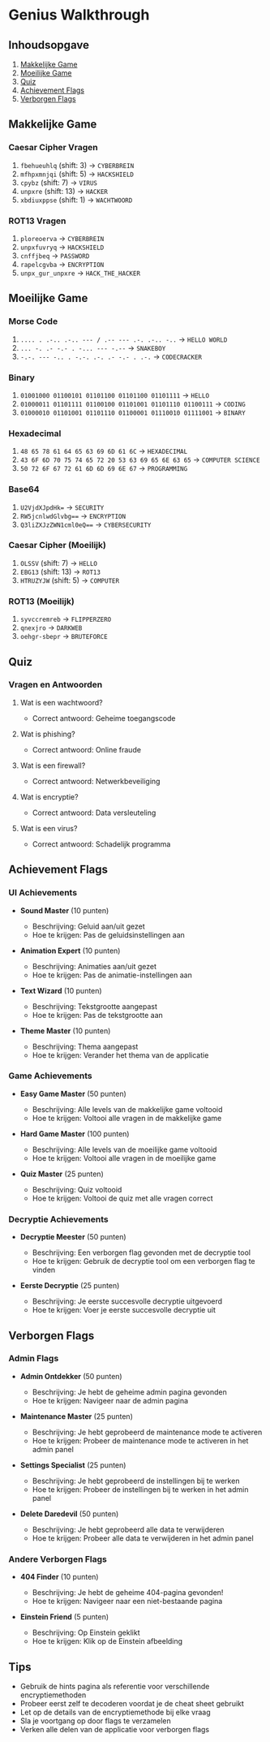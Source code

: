 # Genius Walkthrough

## Inhoudsopgave
1. [Makkelijke Game](#makkelijke-game)
2. [Moeilijke Game](#moeilijke-game)
3. [Quiz](#quiz)
4. [Achievement Flags](#achievement-flags)
5. [Verborgen Flags](#verborgen-flags)

## Makkelijke Game

### Caesar Cipher Vragen
1. `fbehueuhlq` (shift: 3) → `CYBERBREIN`
2. `mfhpxmnjqi` (shift: 5) → `HACKSHIELD`
3. `cpybz` (shift: 7) → `VIRUS`
4. `unpxre` (shift: 13) → `HACKER`
5. `xbdiuxppse` (shift: 1) → `WACHTWOORD`

### ROT13 Vragen
1. `ploreoerva` → `CYBERBREIN`
2. `unpxfuvryq` → `HACKSHIELD`
3. `cnffjbeq` → `PASSWORD`
4. `rapelcgvba` → `ENCRYPTION`
5. `unpx_gur_unpxre` → `HACK_THE_HACKER`

## Moeilijke Game

### Morse Code
1. `.... . .-.. .-.. --- / .-- --- .-. .-.. -..` → `HELLO WORLD`
2. `... -. .- -.- . -... --- -.--` → `SNAKEBOY`
3. `-.-. --- -.. . -.-. .-. .- -.- . .-.` → `CODECRACKER`

### Binary
1. `01001000 01100101 01101100 01101100 01101111` → `HELLO`
2. `01000011 01101111 01100100 01101001 01101110 01100111` → `CODING`
3. `01000010 01101001 01101110 01100001 01110010 01111001` → `BINARY`

### Hexadecimal
1. `48 65 78 61 64 65 63 69 6D 61 6C` → `HEXADECIMAL`
2. `43 6F 6D 70 75 74 65 72 20 53 63 69 65 6E 63 65` → `COMPUTER SCIENCE`
3. `50 72 6F 67 72 61 6D 6D 69 6E 67` → `PROGRAMMING`

### Base64
1. `U2VjdXJpdHk=` → `SECURITY`
2. `RW5jcnlwdGlvbg==` → `ENCRYPTION`
3. `Q3liZXJzZWN1cml0eQ==` → `CYBERSECURITY`

### Caesar Cipher (Moeilijk)
1. `OLSSV` (shift: 7) → `HELLO`
2. `EBG13` (shift: 13) → `ROT13`
3. `HTRUZYJW` (shift: 5) → `COMPUTER`

### ROT13 (Moeilijk)
1. `syvccremreb` → `FLIPPERZERO`
2. `qnexjro` → `DARKWEB`
3. `oehgr-sbepr` → `BRUTEFORCE`

## Quiz

### Vragen en Antwoorden
1. Wat is een wachtwoord?
   - Correct antwoord: Geheime toegangscode

2. Wat is phishing?
   - Correct antwoord: Online fraude

3. Wat is een firewall?
   - Correct antwoord: Netwerkbeveiliging

4. Wat is encryptie?
   - Correct antwoord: Data versleuteling

5. Wat is een virus?
   - Correct antwoord: Schadelijk programma

## Achievement Flags

### UI Achievements
- **Sound Master** (10 punten)
  - Beschrijving: Geluid aan/uit gezet
  - Hoe te krijgen: Pas de geluidsinstellingen aan

- **Animation Expert** (10 punten)
  - Beschrijving: Animaties aan/uit gezet
  - Hoe te krijgen: Pas de animatie-instellingen aan

- **Text Wizard** (10 punten)
  - Beschrijving: Tekstgrootte aangepast
  - Hoe te krijgen: Pas de tekstgrootte aan

- **Theme Master** (10 punten)
  - Beschrijving: Thema aangepast
  - Hoe te krijgen: Verander het thema van de applicatie

### Game Achievements
- **Easy Game Master** (50 punten)
  - Beschrijving: Alle levels van de makkelijke game voltooid
  - Hoe te krijgen: Voltooi alle vragen in de makkelijke game

- **Hard Game Master** (100 punten)
  - Beschrijving: Alle levels van de moeilijke game voltooid
  - Hoe te krijgen: Voltooi alle vragen in de moeilijke game

- **Quiz Master** (25 punten)
  - Beschrijving: Quiz voltooid
  - Hoe te krijgen: Voltooi de quiz met alle vragen correct

### Decryptie Achievements
- **Decryptie Meester** (50 punten)
  - Beschrijving: Een verborgen flag gevonden met de decryptie tool
  - Hoe te krijgen: Gebruik de decryptie tool om een verborgen flag te vinden

- **Eerste Decryptie** (25 punten)
  - Beschrijving: Je eerste succesvolle decryptie uitgevoerd
  - Hoe te krijgen: Voer je eerste succesvolle decryptie uit

## Verborgen Flags

### Admin Flags
- **Admin Ontdekker** (50 punten)
  - Beschrijving: Je hebt de geheime admin pagina gevonden
  - Hoe te krijgen: Navigeer naar de admin pagina

- **Maintenance Master** (25 punten)
  - Beschrijving: Je hebt geprobeerd de maintenance mode te activeren
  - Hoe te krijgen: Probeer de maintenance mode te activeren in het admin panel

- **Settings Specialist** (25 punten)
  - Beschrijving: Je hebt geprobeerd de instellingen bij te werken
  - Hoe te krijgen: Probeer de instellingen bij te werken in het admin panel

- **Delete Daredevil** (50 punten)
  - Beschrijving: Je hebt geprobeerd alle data te verwijderen
  - Hoe te krijgen: Probeer alle data te verwijderen in het admin panel

### Andere Verborgen Flags
- **404 Finder** (10 punten)
  - Beschrijving: Je hebt de geheime 404-pagina gevonden!
  - Hoe te krijgen: Navigeer naar een niet-bestaande pagina

- **Einstein Friend** (5 punten)
  - Beschrijving: Op Einstein geklikt
  - Hoe te krijgen: Klik op de Einstein afbeelding

## Tips
- Gebruik de hints pagina als referentie voor verschillende encryptiemethoden
- Probeer eerst zelf te decoderen voordat je de cheat sheet gebruikt
- Let op de details van de encryptiemethode bij elke vraag
- Sla je voortgang op door flags te verzamelen
- Verken alle delen van de applicatie voor verborgen flags 